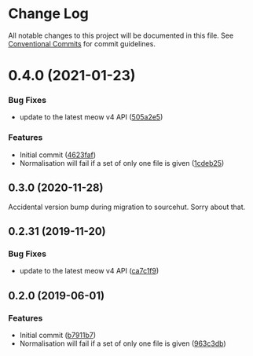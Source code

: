 # Change Log

All notable changes to this project will be documented in this file.
See [Conventional Commits](https://conventionalcommits.org) for commit guidelines.

# 0.4.0 (2021-01-23)


### Bug Fixes

* update to the latest meow v4 API ([505a2e5](https://github.com/codsen/codsen/commit/505a2e5b4b70099c4309a9fbcce4a8806de049c3))


### Features

* Initial commit ([4623faf](https://github.com/codsen/codsen/commit/4623fafff4865fe30f2efda0a283cb144fa1b28a))
* Normalisation will fail if a set of only one file is given ([1cdeb25](https://github.com/codsen/codsen/commit/1cdeb25ad089e7a10db20b82b3dc687e5622cfc2))





## 0.3.0 (2020-11-28)

Accidental version bump during migration to sourcehut. Sorry about that.

## 0.2.31 (2019-11-20)

### Bug Fixes

- update to the latest meow v4 API ([ca7c1f9](https://gitlab.com/codsen/codsen/commit/ca7c1f9b1e28dd7540442fa19f9ca4b7855b9e34))

## 0.2.0 (2019-06-01)

### Features

- Initial commit ([b7911b7](https://gitlab.com/codsen/codsen/commit/b7911b7))
- Normalisation will fail if a set of only one file is given ([963c3db](https://gitlab.com/codsen/codsen/commit/963c3db))
